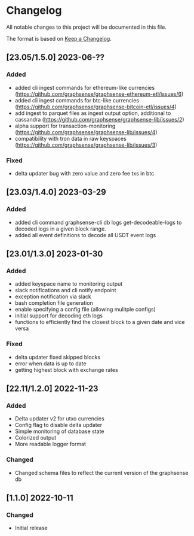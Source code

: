 # Changelog
All notable changes to this project will be documented in this file.

The format is based on [Keep a Changelog](https://keepachangelog.com/en/1.0.0/).

## [23.05/1.5.0] 2023-06-??
### Added
- added cli ingest commands for ethereum-like currencies (https://github.com/graphsense/graphsense-ethereum-etl/issues/6)
- added cli ingest commands for btc-like currencies (https://github.com/graphsense/graphsense-bitcoin-etl/issues/4)
- add ingest to parquet files as ingest output option, additional to cassandra (https://github.com/graphsense/graphsense-lib/issues/2)
- alpha support for transaction-monitoring (https://github.com/graphsense/graphsense-lib/issues/4)
- compatibility with tron data in raw keyspaces (https://github.com/graphsense/graphsense-lib/issues/3)

### Fixed
- delta updater bug with zero value and zero fee txs in btc

## [23.03/1.4.0] 2023-03-29
### Added
- added cli command graphsense-cli db logs get-decodeable-logs to decoded logs in a given block range.
- added all event definitions to decode all USDT event logs

## [23.01/1.3.0] 2023-01-30
### Added
- added keyspace name to monitoring output
- slack notifications and cli notify endpoint
- exception notification via slack
- bash completion file generation
- enable specifying a config file (allowing mulitple configs)
- initial support for decoding eth logs
- functions to efficiently find the closest block to a given date and vice versa

### Fixed
- delta updater fixed skipped blocks
- error when data is up to date
- getting highest block with exchange rates

## [22.11/1.2.0] 2022-11-23
### Added
- Delta updater v2 for utxo currencies
- Config flag to disable delta updater
- Simple monitoring of database state
- Colorized output
- More readable logger format

### Changed
- Changed schema files to reflect the current version of the graphsense db

## [1.1.0] 2022-10-11
### Changed
- Initial release
